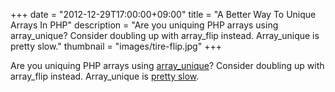 +++
date = "2012-12-29T17:00:00+09:00"
title = "A Better Way To Unique Arrays In PHP"
description = "Are you uniquing PHP arrays using array_unique?  Consider doubling up with array_flip instead.  Array_unique is pretty slow."
thumbnail = "images/tire-flip.jpg"
+++

Are you uniquing PHP arrays using [array_unique](http://php.net/manual/en/function.array-unique.php)?  Consider doubling up with array_flip instead.  Array_unique is [pretty slow](http://stackoverflow.com/questions/8321620/array-unique-vs-array-flip/8321709#8321709).

<amp-gist
    data-gistid="5521979"
    layout="fixed-height"
    height="225">
</amp-gist>
